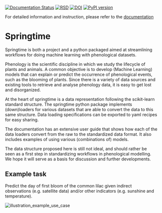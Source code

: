 [![Documentation Status](https://readthedocs.org/projects/springtime/badge/?version=latest)](https://springtime.readthedocs.io/en/latest/?badge=latest)
[![RSD](https://img.shields.io/badge/RSD-springtime-blue)](https://research-software-directory.org/software/springtime)
[![DOI](https://zenodo.org/badge/DOI/10.5281/zenodo.7835299.svg)](https://doi.org/10.5281/zenodo.7835299)
[![PyPI version](https://badge.fury.io/py/springtime.svg)](https://badge.fury.io/py/springtime)



For detailed information and instruction, please refer to the
[documentation](https://springtime.readthedocs.io/)

<!--intro-start-->
# Springtime

Springtime is both a project and a python packaged aimed at streamlining
workflows for doing machine learning with phenological datasets.

Phenology is the scientific discipline in which we study the lifecycle of plants
and animals. A common objective is to develop (Machine Learning) models that can
explain or predict the occurrence of phenological events, such as the blooming
of plants. Since there is a variety of data sources and existing tools to
retrieve and analyse phenology data, it is easy to get lost and disorganized.

At the heart of springtime is a data representation following the scikit-learn
standard structure. The springtime python package implements (down)loaders for
various datasets that are able to convert the data to this same structure. Data
loading specifications can be exported to yaml recipes for easy sharing.

The documentation has an extensive user guide that shows how each of the data
loaders convert from the raw to the standardized data format. It also includes
examples of using various (combinations of) models.

The data structure proposed here is still not ideal, and should rather be seen
as a first step in standardizing workflows in phenological modelling. We hope it
will serve as a basis for discussion and further developments.

## Example task

Predict the day of first bloom of the common lilac given indirect observations
(e.g. satellite data) and/or other indicators (e.g. sunshine and temperature).

![illustration_example_use_case](docs/illustration.png)
<!--intro-end-->


